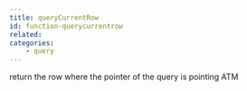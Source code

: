 ```yaml
---
title: queryCurrentRow
id: function-querycurrentrow
related:
categories:
    - query
---
```


return the row where the pointer of the query is pointing ATM
